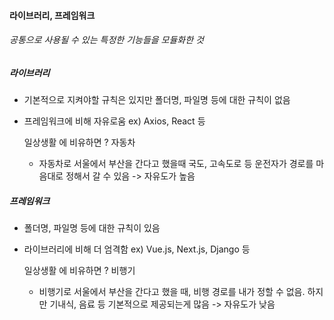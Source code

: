 #### 라이브러리, 프레임워크

###### 공통으로 사용될 수 있는 특정한 기능들을 모듈화한 것

##### 라이브러리

- 기본적으로 지켜야할 규칙은 있지만 폴더명, 파일명 등에 대한 규칙이 없음
- 프레임워크에 비해 자유로움
  ex) Axios, React 등

  일상생활 에 비유하면 ? 자동차

  - 자동차로 서울에서 부산을 간다고 했을때 국도, 고속도로 등 운전자가 경로를 마음대로 정해서 갈 수 있음 -> 자유도가 높음

##### 프레임워크

- 폴더명, 파일명 등에 대한 규칙이 있음
- 라이브러리에 비해 더 엄격함
  ex) Vue.js, Next.js, Django 등

  일상생활 에 비유하면 ? 비행기

  - 비행기로 서울에서 부산을 간다고 했을 때, 비행 경로를 내가 정할 수 없음. 하지만 기내식, 음료 등 기본적으로 제공되는게 많음 -> 자유도가 낮음
